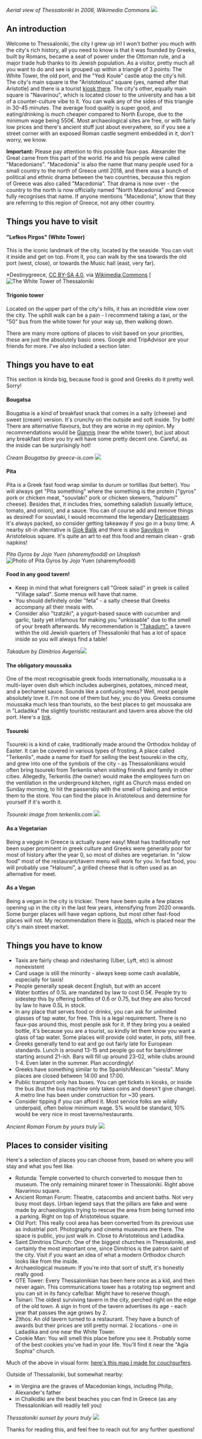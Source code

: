 *Aerial view of Thessaloniki in 2006, Wikimedia Commons*
![](https://upload.wikimedia.org/wikipedia/commons/f/fe/Salonica-view-aerial2.jpg)

## An introduction
Welcome to Thessaloniki, the city I grew up in! I won't bother you much with the city's rich history, all you need to know is that it was founded by Greeks, built by Romans, became a seat of power under the Ottoman rule, and a major trade hub thanks to its Jewish population. As a visitor, pretty much all you want to do and see is grouped up within a triangle of 3 points: The White Tower, the old port, and the "Yedi Koule" castle atop the city's hill. The city's main square is the "Aristotelous" square (yes, named after that Aristotle) and there is a tourist [kiosk there](https://goo.gl/maps/G2dHngceEwR61W9i9). The city's other, equally main square is "Navarinou", which is located closer to the university and has a bit of a counter-culture vibe to it. You can walk any of the sides of this triangle in 30-45 minutes. The average food quality is super good, and eating/drinking is much cheaper compared to North Europe, due to the minimum wage being 550€. Most archaeological sites are free, or with fairly low prices and there's ancient stuff just about everywhere, so if you see a street corner with an exposed Roman castle segment embedded in it, don't worry, we know.

**Important:** Please pay attention to this possible faux-pas. Alexander the Great came from this part of the world. He and his people were called "Macedonians". "Macedonia" is also the name that many people used for a small country to the north of Greece until 2018, and there was a bunch of political and ethnic drama between the two countries, because this region of Greece was also called "Macedonia". That drama is now over - the country to the north is now officially named "North Macedonia" and Greece fully recognises that name. If anyone mentions "Macedonia", know that they are referring to this region of Greece, not any other country.


## Things you have to visit

#### "Lefkos Pirgos" (White Tower) 
This is the iconic landmark of the city, located by the seaside. You can visit it inside and get on top. From it, you can walk by the sea towards the old port (west, close), or towards the Music hall (east, very far). 

*Destinygreece, [CC BY-SA 4.0](https://creativecommons.org/licenses/by-sa/4.0), via [Wikimedia Commons](https://commons.wikimedia.org/wiki/File:Lefkos_pyrgos_1.jpg)
[![The White Tower of Thessaloniki](https://i.stack.imgur.com/ujbjm.jpg)

#### Trigonio tower
Located on the upper part of the city's hills, it has an incredible view over the city. The uphill walk can be a pain - I recommend taking a taxi, or the "50" bus from the white tower for your way up, then walking down.

There are many more options of places to visit based on your priorities, these are just the absolutely basic ones. Google and TripAdvisor are your friends for more. I've also included a section later.


## Things you have to eat
This section is kinda big, because food is good and Greeks do it pretty well. Sorry!

#### Bougatsa
Bougatsa is a kind of breakfast snack that comes in a salty (cheese) and sweet (cream) version. It's crunchy on the outside and soft inside. Try both! There are alternative flavours, but they are worse in my opinion. My recommendations would be [Giannis](https://goo.gl/maps/P8FzyvUYbbKmT2hy6) (near the white tower), but just about any breakfast store you try will have some pretty decent one. Careful, as the inside can be surprisingly hot!

*Cream Bougatsa by greece-is.com*
![](http://www.greece-is.com/wp-content/uploads/2015/12/THESS_BOUGATSA_01.jpg)

#### Pita
Pita is a Greek fast food wrap similar to durum or tortillas (but better). You will always get "Pita something" where the something is the protein ("gyros" pork or chicken meat, "souvlaki" pork or chicken skewers, "haloumi" cheese). Besides that, it includes fries, something saladish (usually lettuce, tomato, and onion), and a sauce. You can of course add and remove things as desired! For souvlaki, I would recommend the legendary [Derlicatessen](https://goo.gl/maps/phFryfGGUWLtgVSz7). It's always packed, so consider getting takeaway if you go in a busy time. A nearby sit-in alternative is [Giok Balik](https://goo.gl/maps/4H7owNJ16GzCdtvNA) and there is also [Savvikos](https://goo.gl/maps/4H7owNJ16GzCdtvNA) in Aristotelous square. It's quite an art to eat this food and remain clean - grab napkins!

*Pita Gyros by Jojo Yuen (sharemyfoodd) on Unsplash*
![Photo of Pita Gyros by Jojo Yuen (sharemyfoodd)](https://images.unsplash.com/photo-1638865327382-afbd081e69df?ixlib=rb-4.0.3&ixid=MnwxMjA3fDB8MHxwaG90by1wYWdlfHx8fGVufDB8fHx8&auto=format&fit=crop&w=3386&q=80)

#### Food in any good tavern! 
* Keep in mind that what foreigners call "Greek salad" in greek is called "Village salad". Some menus will have that name. 
* You should definitely order "feta" - a salty cheese that Greeks accompany all their meals with. 
* Consider also "tzatziki", a yogurt-based sauce with cucumber and garlic, tasty yet infamous for making you "unkissable" due to the smell of your breath afterwards. 
My recommendation is ["Takadum"](https://goo.gl/maps/9BkFZvjgULmdwziz7), a tavern within the old Jewish quarters of Thessaloniki that has a lot of space inside so you will always find a table!

*Takadum by Dimitrios Avgeris*![](../media/takadum.png)

#### The obligatory moussaka
One of the most recognisable greek foods internationally, moussaka is a multi-layer oven dish which includes aubergines, potatoes, minced meat, and a bechamel sauce. Sounds like a confusing mess? Well, most people absolutely love it. I'm not one of them but hey, you do you. Greeks consume moussaka much less than tourists, so the best places to get moussaka are in "Ladadika" the slightly touristic restaurant and tavern area above the old port. Here's a [link](https://goo.gl/maps/pvYGyeyfM5FTYUR8A).

#### Tsoureki
Tsoureki is a kind of cake, traditionally made around the Orthodox holiday of Easter. It can be covered in various types of frosting. A place called "Terkenlis", made a name for itself for selling the best tsoureki in the city, and grew into one of the symbols of the city - as Thessalonikians would often bring tsoureki from Terkenlis when visiting friends and family in other cities. Allegedly, Terkenlis (the owner) would make the employees turn on the ventilation in the underground kitchen, right as Church mass ended on Sunday morning, to hit the passersby with the smell of baking and entice them to the store. You can find the place in Aristotelous and determine for yourself if it's worth it.

*Tsoureki image from terkenlis.com*
![](https://terkenlis.gr/wp-content/uploads/2018/03/03.jpg)

#### As a Vegetarian
Being a veggie in Greece is actually super easy! Meat has traditionally not been super prominent in greek culture and Greeks were generally poor for most of history after the year 0, so most of dishes are vegetarian. In "slow food" most of the restaurant/tavern menu will work for you. In fast food, you will probably use "Haloumi", a grilled cheese that is often used as an alternative for meet.

#### As a Vegan
Being a vegan in the city is trickier. There have been quite a few places opening up in the city in the last few years, intensifying from 2020 onwards. Some burger places will have vegan options, but most other fast-food places will not. My recommendation there is [Roots](https://goo.gl/maps/ALrKpVs4d24dNzAi8), which is placed near the city's main street market.


## Things you have to know
* Taxis are fairly cheap and ridesharing (Uber, Lyft, etc) is almost nonexistent
* Card usage is still the minority - always keep some cash available, especially for taxis!
* People generally speak decent English, but with an accent
* Water bottles of 0.5L are mandated by law to cost 0.5€. People try to sidestep this by offering bottles of 0.6 or 0.75, but they are also forced by law to have 0.5L in stock.
* In any place that serves food or drinks, you can ask for unlimited glasses of tap water, for free. This is a legal requirement. There is no faux-pas around this, most people ask for it. If they bring you a sealed bottle, it's because you are a tourist, so kindly let them know you want a glass of tap water. Some places will provide cold water, in pots, still free.
* Greeks generally tend to eat and go out fairly late for European standards. Lunch is around 13-15  and people go out for bars/dinner starting around 21-ish. Bars will fill up around 23-02, while clubs around 1-4. Even later in the summer. Plan accordingly!
* Greeks have something similar to the Spanish/Mexican "siesta". Many places are closed between 14:00 and 17:00.
* Public transport only has buses. You can get tickets in kiosks, or inside the bus (but the bus machine only takes coins and doesn't give change). A metro line has been under construction for ~30 years.
* Consider tipping if you can afford it. Most service folks are wildly underpaid, often below minimum wage. 5% would be standard, 10% would be very nice in most taverns/restaurants.

*Ancient Roman Forum by yours truly*
![](../media/ancient_roman_forum.jpg)


## Places to consider visiting
Here's a selection of places you can choose from, based on where you will stay and what you feel like.
* Rotunda: Temple converted to church converted to mosque then to museum. The only remaining minaret tower in Thessaloniki. Right above Navarinou square.
* Ancient Roman Forum: Theatre, catacombs and ancient baths. Not very busy most days. Urban legend says that the pillars are fake and were made by archaeologists trying to rescue the area from being turned into a parking. Right on top of Aristotelous square.
* Old Port: This really cool area has been converted from its previous use as industrial port. Photography and cinema museums are there. The space is public, you just walk in. Close to Aristotelous and Ladadika.
* Saint Dimitrios Church: One of the biggest churches in Thessaloniki, and certainly the most important one, since Dimitrios is the patron saint of the city. Visit if you want an idea of what a modern Orthodox church looks like from the inside.
* Archaeological museum: If you're into that sort of stuff, it's honestly really good.
* OTE Tower: Every Thessalonikian has been here once as a kid, and then never again. This communications tower has a rotating top segment and you can sit in its fancy cafe/bar. Might have to reserve though.
* Tsinari: The oldest surviving tavern in the city, perched right on the edge of the old town. A sign in front of the tavern advertises its age - each year that passes the age grows by 2.
* Zithos: An old tavern turned to a restaurant. They have a bunch of awards but their prices are still pretty normal. 2 locations - one in Ladadika and one near the White Tower.
* Cookie Man: You will smell this place before you see it. Probably some of the best cookies you've had in your life. You'll find it near the "Agia Sophia" church.

Much of the above in visual form: [here's this map I made for couchsurfers](https://www.google.com/maps/d/edit?hl=en&mid=1UgZwGZ46QFlyQZgDTynFN1zoTsM&ll=40.623543134003505,22.948733600000004&z=14).

Outside of Thessaloniki, but somewhat nearby:
* in Vergina are the graves of Macedonian kings, including Philip, Alexander's father
* in Chalkidiki are the best beaches you can find in Greece (as any Thessalonikian will readily tell you)

*Thessaloniki sunset by yours truly*
![](../media/thessaloniki_sunset.jpg)

Thanks for reading this, and feel free to reach out for any further questions!

